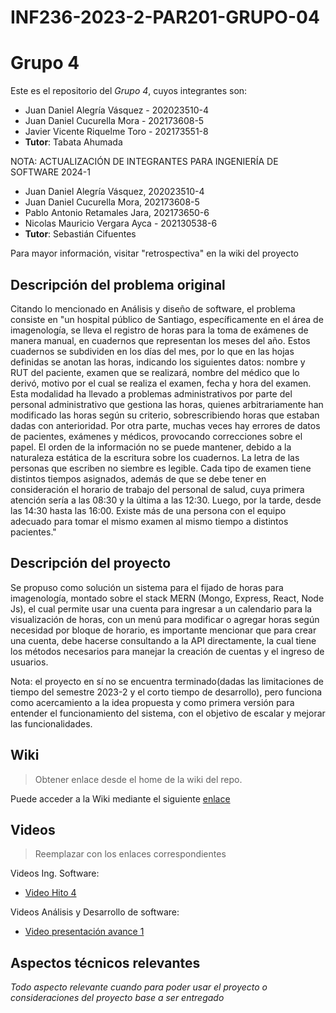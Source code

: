 # INF236-2023-2-PAR201-GRUPO-04

# Grupo 4

Este es el repositorio del *Grupo 4*, cuyos integrantes son:

* Juan Daniel Alegría Vásquez - 202023510-4
* Juan Daniel Cucurella Mora - 202173608-5
* Javier Vicente Riquelme Toro - 202173551-8
* **Tutor**: Tabata Ahumada 

NOTA: ACTUALIZACIÓN DE INTEGRANTES PARA INGENIERÍA DE SOFTWARE 2024-1

* Juan Daniel Alegría Vásquez, 202023510-4
* Juan Daniel Cucurella Mora, 202173608-5
* Pablo Antonio Retamales Jara, 202173650-6
* Nicolas Mauricio Vergara Ayca - 202130538-6
* **Tutor**: Sebastián Cifuentes

Para mayor información, visitar "retrospectiva" en la wiki del proyecto

## Descripción del problema original

Citando lo mencionado en Análisis y diseño de software, el problema consiste en "un hospital público de Santiago, 
específicamente en el área de imagenología, se lleva el registro de horas para la toma de exámenes 
de manera manual, en cuadernos que representan los meses del año. Estos cuadernos se subdividen en los días del mes, 
por lo que en las hojas definidas se anotan las horas, indicando los siguientes datos: nombre y RUT del paciente, 
examen que se realizará, nombre del médico que lo derivó, motivo por el cual se realiza el examen, fecha y hora del examen.
Esta modalidad ha llevado a problemas administrativos por parte del personal administrativo que gestiona las 
horas, quienes arbitrariamente han modificado las horas según su criterio, sobrescribiendo horas que estaban dadas con anterioridad. 
Por otra parte, muchas veces hay errores de datos de pacientes, exámenes y médicos, provocando correcciones sobre el papel. 
El orden de la información no se puede mantener, debido a la naturaleza estática de la escritura sobre los cuadernos. La 
letra de las personas que escriben no siembre es legible. Cada tipo de examen tiene distintos tiempos 
asignados, además de que se debe tener en consideración el horario de trabajo del personal de salud, cuya 
primera atención sería a las 08:30 y la última a las 12:30. Luego, por la tarde, desde las 14:30 hasta las 
16:00. Existe más de una persona con el equipo adecuado para tomar el mismo examen al mismo tiempo a 
distintos pacientes."

## Descripción del proyecto

Se propuso como solución un sistema para el fijado de horas para imagenología, montado sobre el stack MERN (Mongo, Express, React, Node Js), el cual permite usar una cuenta para
ingresar a un calendario para la visualización de horas, con un menú para modificar o agregar horas según necesidad por bloque de horario, es importante mencionar que para crear una
cuenta, debe hacerse consultando a la API directamente, la cual tiene los métodos necesarios para manejar la creación de cuentas y el ingreso de usuarios.

Nota: el proyecto en sí no se encuentra terminado(dadas las limitaciones de tiempo del semestre 2023-2 y el corto tiempo de desarrollo),
pero funciona como acercamiento a la idea propuesta y como primera versión para entender el funcionamiento del sistema, con el objetivo de 
escalar y mejorar las funcionalidades.

## Wiki

> Obtener enlace desde el home de la wiki del repo.

Puede acceder a la Wiki mediante el siguiente [enlace](https://github.com/Tabby2109/INF236-2023-2-PAR201-GRUPO-04/wiki)

## Videos

> Reemplazar con los enlaces correspondientes

Videos Ing. Software:
* [Video Hito 4](https://youtu.be/EtXrudjXdxM)

Videos Análisis y Desarrollo de software:
* [Video presentación avance 1](https://www.youtube.com/watch?v=wlA6KKqgYtM&ab_channel=JavierRiquemet)


## Aspectos técnicos relevantes

_Todo aspecto relevante cuando para poder usar el proyecto o consideraciones del proyecto base a ser entregado_
